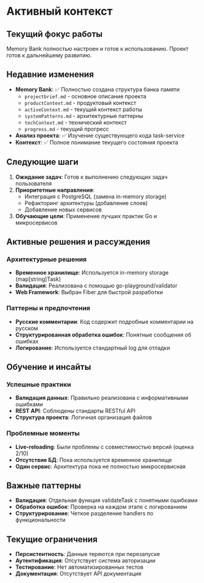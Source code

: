 # Активный контекст

## Текущий фокус работы
Memory Bank полностью настроен и готов к использованию. Проект готов к дальнейшему развитию.

## Недавние изменения
- **Memory Bank**: ✅ Полностью создана структура банка памяти
  - `projectbrief.md` - основное описание проекта
  - `productContext.md` - продуктовый контекст
  - `activeContext.md` - текущий контекст работы
  - `systemPatterns.md` - архитектурные паттерны
  - `techContext.md` - технический контекст
  - `progress.md` - текущий прогресс
- **Анализ проекта**: ✅ Изучение существующего кода task-service
- **Контекст**: ✅ Полное понимание текущего состояния проекта

## Следующие шаги
1. **Ожидание задач**: Готов к выполнению следующих задач пользователя
2. **Приоритетные направления**: 
   - Интеграция с PostgreSQL (замена in-memory storage)
   - Рефакторинг архитектуры (добавление слоев)
   - Добавление новых сервисов
3. **Обучающие цели**: Применение лучших практик Go и микросервисов

## Активные решения и рассуждения

### Архитектурные решения
- **Временное хранилище**: Используется in-memory storage (map[string]Task)
- **Валидация**: Реализована с помощью go-playground/validator
- **Web Framework**: Выбран Fiber для быстрой разработки

### Паттерны и предпочтения
- **Русские комментарии**: Код содержит подробные комментарии на русском
- **Структурированная обработка ошибок**: Понятные сообщения об ошибках
- **Логирование**: Используется стандартный log для отладки

## Обучение и инсайты

### Успешные практики
- **Валидация данных**: Правильно реализована с информативными ошибками
- **REST API**: Соблюдены стандарты RESTful API
- **Структура проекта**: Логичная организация файлов

### Проблемные моменты
- **Live-reloading**: Были проблемы с совместимостью версий (оценка 2/10)
- **Отсутствие БД**: Пока используется временное хранилище
- **Один сервис**: Архитектура пока не полностью микросервисная

## Важные паттерны
- **Валидация**: Отдельная функция validateTask с понятными ошибками
- **Обработка ошибок**: Проверка на каждом этапе с логированием
- **Структурирование**: Четкое разделение handlers по функциональности

## Текущие ограничения
- **Персистентность**: Данные теряются при перезапуске
- **Аутентификация**: Отсутствует система авторизации
- **Тестирование**: Нет автоматизированных тестов
- **Документация**: Отсутствует API документация 